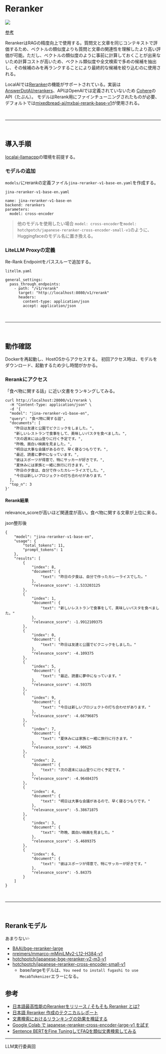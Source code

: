 # Reranker
<img src="https://i.imgur.com/dQsNajT.png">

[参考](https://secon.dev/entry/2024/04/02/070000-japanese-reranker-release/)

RerankerはRAGの精度向上で使用する。質問文と文章を同じコンテキストで評価するため、ベクトルの類似度よりも質問と文章の関連性を理解したより高い評価が可能。ただし、ベクトルの類似度のように事前に計算しておくことが出来ないため計算コストが高いため、ベクトル類似度や全文検索で多めの候補を抽出し、その候補のみを再ランクすることにより最終的な候補を絞り込むのに使用される。

LocalAIでは[Reranker](https://localai.io/features/reranker/)の機能がサポートされている。実装は[AnswerDotAI/rerankers](https://github.com/AnswerDotAI/rerankers)、APIはOpenAIでは定義されていないため [Cohere](https://litellm.vercel.app/docs/proxy/pass_through)のAPI（たぶん）。  モデルはRerank用にファインチューニングされたものが必要、デフォルトでは[mixedbread-ai/mxbai-rerank-base-v1](https://huggingface.co/mixedbread-ai/mxbai-rerank-base-v1)が使用される。


<br>
<hr>
<br>


## 導入手順
[localai-llamacpp](readme.md)の環境を前提する。

### モデルの追加
`models/`にrerankの定義ファイル`jina-reranker-v1-base-en.yaml`を作成する。

`jina-reranker-v1-base-en.yaml`
```
name: jina-reranker-v1-base-en
backend: rerankers
parameters:
  model: cross-encoder
```

> 他のモデルを使用したい場合
> `model: cross-encoder`を`model: hotchpotch/japanese-reranker-cross-encoder-small-v1`のように、Huggingfaceのモデル名に置き換える。


### LiteLLM Proxyの定義
Re-Rank Endpointをパススルーで追加する。

`litellm.yaml`
```
general_settings:
  pass_through_endpoints:
    - path: "/v1/rerank"
      target: "http://localhost:8080/v1/rerank"
      headers:
        content-type: application/json
        accept: application/json
```

<br>
<hr>
<br>

## 動作確認
Dockerを再起動し、HostOSからアクセスする。
初回アクセス時は、モデルをダウンロード、起動するため少し時間がかかる。


### Rerankにアクセス
「食べ物に関する話」に近い文書をランキングしてみる。
```
curl http://localhost:28000/v1/rerank \
  -H "Content-Type: application/json" \
  -d '{
  "model": "jina-reranker-v1-base-en",
  "query": "食べ物に関する話",
  "documents": [
    "昨日は友達と公園でピクニックをしました。",
    "新しいレストランで食事をして、美味しいパスタを食べました。",
    "次の週末には山登りに行く予定です。",
    "昨晩、面白い映画を見ました。",
    "明日は大事な会議があるので、早く寝るつもりです。",
    "最近、読書に夢中になっています。",
    "彼はスポーツが得意で、特にサッカーが好きです。",
    "夏休みには家族と一緒に旅行に行きます。",
    "昨日の夕食は、自分で作ったカレーライスでした。",
    "今日は新しいプロジェクトの打ち合わせがあります。"
  ],
  "top_n": 3
}'
```

#### Rerank結果
relevance_scoreが高いほど関連度が高い。食べ物に関する文章が上位に来る。  

json整形後
```
{
	"model": "jina-reranker-v1-base-en",
	"usage": {
		"total_tokens": 11,
		"prompt_tokens": 1
	},
	"results": [
		{
			"index": 8,
			"document": {
				"text": "昨日の夕食は、自分で作ったカレーライスでした。"
			},
			"relevance_score": -1.533203125
		},
		{
			"index": 1,
			"document": {
				"text": "新しいレストランで食事をして、美味しいパスタを食べました。"
			},
			"relevance_score": -1.9912109375
		},
		{
			"index": 0,
			"document": {
				"text": "昨日は友達と公園でピクニックをしました。"
			},
			"relevance_score": -4.109375
		},
		{
			"index": 5,
			"document": {
				"text": "最近、読書に夢中になっています。"
			},
			"relevance_score": -4.59375
		},
		{
			"index": 9,
			"document": {
				"text": "今日は新しいプロジェクトの打ち合わせがあります。"
			},
			"relevance_score": -4.66796875
		},
		{
			"index": 7,
			"document": {
				"text": "夏休みには家族と一緒に旅行に行きます。"
			},
			"relevance_score": -4.90625
		},
		{
			"index": 2,
			"document": {
				"text": "次の週末には山登りに行く予定です。"
			},
			"relevance_score": -4.96484375
		},
		{
			"index": 4,
			"document": {
				"text": "明日は大事な会議があるので、早く寝るつもりです。"
			},
			"relevance_score": -5.38671875
		},
		{
			"index": 3,
			"document": {
				"text": "昨晩、面白い映画を見ました。"
			},
			"relevance_score": -5.4609375
		},
		{
			"index": 6,
			"document": {
				"text": "彼はスポーツが得意で、特にサッカーが好きです。"
			},
			"relevance_score": -5.84375
		}
	]
}
```

<br>
<hr>
<br>

## Rerankモデル
あまりない💦

- [BAAI/bge-reranker-large](https://huggingface.co/BAAI/bge-reranker-large)  
- [nreimers/mmarco-mMiniLMv2-L12-H384-v1](https://huggingface.co/nreimers/mmarco-mMiniLMv2-L12-H384-v1/tree/main)  
- [hotchpotch/japanese-bge-reranker-v2-m3-v1](https://huggingface.co/hotchpotch/japanese-bge-reranker-v2-m3-v1)  
- [hotchpotch/japanese-reranker-cross-encoder-small-v1](https://huggingface.co/hotchpotch/japanese-reranker-cross-encoder-small-v1)  
    - base/largeモデルは、`You need to install fugashi to use MecabTokenizer`エラーになる。




## 参考
- [日本語最高性能のRerankerをリリース / そもそも Reranker とは?](https://secon.dev/entry/2024/04/02/070000-japanese-reranker-release/)  
- [日本語 Reranker 作成のテクニカルレポート](https://secon.dev/entry/2024/04/02/080000-japanese-reranker-tech-report/)  
- [文書検索におけるリランキングの効果を検証する](https://hironsan.hatenablog.com/entry/information-retrieval-with-reranker)  
- [Google Colab で japanese-reranker-cross-encoder-large-v1 を試す](https://note.com/npaka/n/n906b23636ac8)
- [Sentence BERTをFine TuningしてFAQを類似文書検索してみる](https://acro-engineer.hatenablog.com/entry/2023/01/16/120000#:~:text=Sentence%20BERT%E3%81%A8%E3%81%AF%E3%80%81BERT,%E3%81%A8%E3%81%84%E3%81%86%E5%86%85%E5%AE%B9%E3%81%AB%E3%81%AA%E3%82%8A%E3%81%BE%E3%81%99%E3%80%82)

<hr>
LLM実行委員回